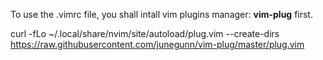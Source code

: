 To use the .vimrc file, you shall intall vim plugins manager: **vim-plug** first.

curl -fLo ~/.local/share/nvim/site/autoload/plug.vim --create-dirs https://raw.githubusercontent.com/junegunn/vim-plug/master/plug.vim
